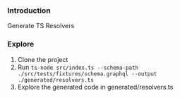 ### Introduction

Generate TS Resolvers

### Explore

1. Clone the project
1. Run `ts-node src/index.ts --schema-path ./src/tests/fixtures/schema.graphql --output ./generated/resolvers.ts`
1. Explore the generated code in generated/resolvers.ts

